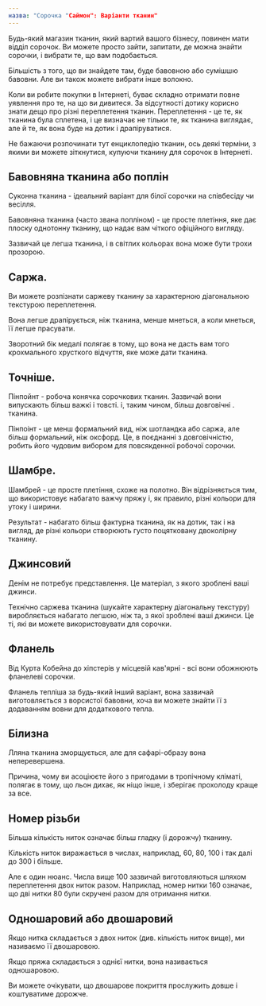```yaml
---
назва: "Сорочка "Саймон": Варіанти тканин"
---
```


Будь-який магазин тканин, який вартий вашого бізнесу, повинен мати відділ сорочок. Ви можете просто зайти, запитати, де можна знайти сорочки, і вибрати те, що вам подобається.

Більшість з того, що ви знайдете там, буде бавовною або сумішшю бавовни. Але ви також можете вибрати інше волокно.

Коли ви робите покупки в Інтернеті, буває складно отримати повне уявлення про те, на що ви дивитеся. За відсутності дотику корисно знати дещо про різні переплетення тканин. Переплетення - це те, як тканина була сплетена, і це визначає не тільки те, як тканина виглядає, але й те, як вона буде на дотик і драпіруватися.

Не бажаючи розпочинати тут енциклопедію тканин, ось деякі терміни, з якими ви можете зіткнутися, купуючи тканину для сорочок в Інтернеті.

## Бавовняна тканина або поплін

Суконна тканина - ідеальний варіант для білої сорочки на співбесіду чи весілля.

Бавовняна тканина (часто звана попліном) - це просте плетіння, яке дає плоску однотонну тканину, що надає вам чіткого офіційного вигляду.

Зазвичай це легша тканина, і в світлих кольорах вона може бути трохи прозорою.

## Саржа.

Ви можете розпізнати саржеву тканину за характерною діагональною текстурою переплетення.

Вона легше драпірується, ніж тканина, менше мнеться, а коли мнеться, її легше прасувати.

Зворотний бік медалі полягає в тому, що вона не дасть вам того крохмального хрусткого відчуття, яке може дати тканина.

## Точніше.

Пінпойнт - робоча конячка сорочкових тканин. Зазвичай вони випускають більш важкі і товсті. і, таким чином, більш довговічні . тканина.

Пінпоінт - це менш формальний вид, ніж шотландка або саржа, але більш формальний, ніж оксфорд. Це, в поєднанні з довговічністю, робить його чудовим вибором для повсякденної робочої сорочки.

## Шамбре.

Шамбрей - це просте плетіння, схоже на полотно. Він відрізняється тим, що використовує набагато важчу пряжу і, як правило, різні кольори для утоку і ширини.

Результат - набагато більш фактурна тканина, як на дотик, так і на вигляд, де різні кольори створюють густо поцятковану двоколірну тканину.

## Джинсовий

Денім не потребує представлення. Це матеріал, з якого зроблені ваші джинси.

Технічно саржева тканина (шукайте характерну діагональну текстуру) виробляється набагато легшою, ніж та, з якої зроблені ваші джинси. Це ті, які ви можете використовувати для сорочки.

## Фланель

Від Курта Кобейна до хіпстерів у місцевій кав'ярні - всі вони обожнюють фланелеві сорочки.

Фланель тепліша за будь-який інший варіант, вона зазвичай виготовляється з ворсистої бавовни, хоча ви можете знайти її з додаванням вовни для додаткового тепла.

## Білизна

Лляна тканина зморщується, але для сафарі-образу вона неперевершена.

Причина, чому ви асоціюєте його з пригодами в тропічному кліматі, полягає в тому, що льон дихає, як ніщо інше, і зберігає прохолоду краще за все.

## Номер різьби

Більша кількість ниток означає більш гладку (і дорожчу) тканину.

Кількість ниток виражається в числах, наприклад, 60, 80, 100 і так далі до 300 і більше.

Але є один нюанс. Числа вище 100 зазвичай виготовляються шляхом переплетення двох ниток разом. Наприклад, номер нитки 160 означає, що дві нитки 80 були скручені разом для отримання нитки.

## Одношаровий або двошаровий

Якщо нитка складається з двох ниток (див. кількість ниток вище), ми називаємо її двошаровою.

Якщо пряжа складається з однієї нитки, вона називається одношаровою.

Ви можете очікувати, що двошарове покриття прослужить довше і коштуватиме дорожче.
